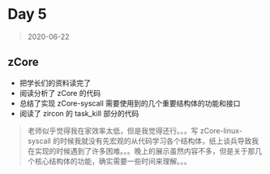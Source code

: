 # Day 5

> 2020-06-22

## zCore

- 把学长们的资料读完了
- 阅读分析了 zCore 的代码
- 总结了实现 zCore-syscall 需要使用到的几个重要结构体的功能和接口
- 阅读了 zircon 的 task_kill 部分的代码

> 老师似乎觉得我在家效率太低，但是我觉得还行。。。写 zCore-linux-syscall 的时候我就没有先宏观的从代码学习各个结构体，纸上谈兵导致我在实现的时候遇到了许多困难。。。晚上的展示虽然内容不多，但是关于那几个核心结构体的功能，确实需要一些时间来理解。。。
